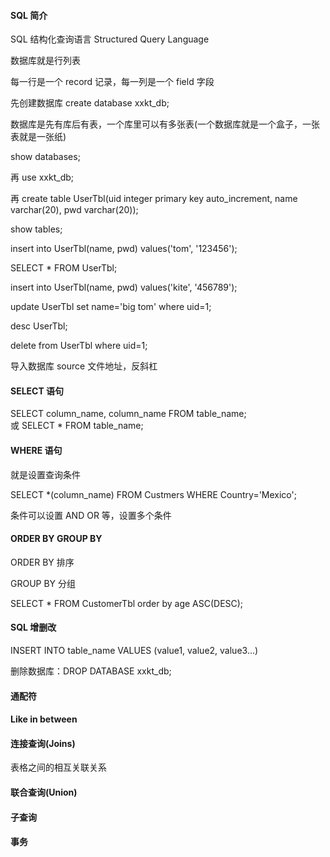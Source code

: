 
#### SQL 简介  

SQL 结构化查询语言 Structured Query Language  

数据库就是行列表  

每一行是一个 record 记录，每一列是一个 field 字段  

先创建数据库 create database xxkt_db;  

数据库是先有库后有表，一个库里可以有多张表(一个数据库就是一个盒子，一张表就是一张纸)  

show databases;  

再 use xxkt_db;  

再 create table UserTbl(uid integer primary key auto_increment, name varchar(20), pwd varchar(20));  

show tables;  

insert into UserTbl(name, pwd) values('tom', '123456');  

SELECT * FROM UserTbl;  

insert into UserTbl(name, pwd) values('kite', '456789');  

update UserTbl set name='big tom' where uid=1;  

desc UserTbl;  

delete from UserTbl where uid=1;  

导入数据库 source 文件地址，反斜杠  

#### SELECT 语句  

SELECT column_name, column_name FROM table_name;  
或
SELECT * FROM table_name;  

#### WHERE 语句  

就是设置查询条件  

SELECT \*(column_name) FROM Custmers WHERE Country='Mexico';  

条件可以设置 AND OR 等，设置多个条件  

#### ORDER BY GROUP BY  

ORDER BY 排序  

GROUP BY 分组  

SELECT * FROM CustomerTbl order by age ASC(DESC);  

#### SQL 增删改  

INSERT INTO table_name VALUES (value1, value2, value3...)  

删除数据库：DROP DATABASE xxkt_db;   

#### 通配符  

#### Like in between  

#### 连接查询(Joins)  

表格之间的相互关联关系  

#### 联合查询(Union)

#### 子查询  

#### 事务  





